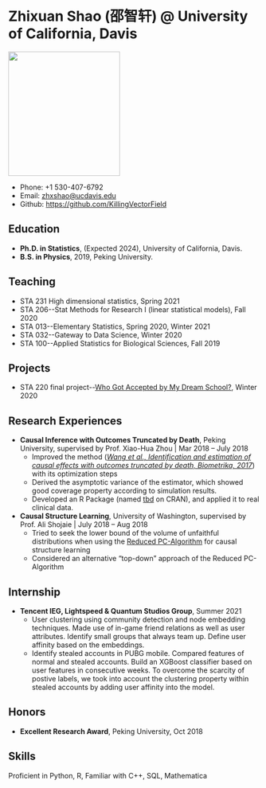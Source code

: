# Zhixuan Shao (邵智轩) @ University of California, Davis

<img src="https://statistics.ucdavis.edu/sites/g/files/dgvnsk5166/files/styles/sf_profile/public/images/person/SHAO%2C%20Zhixuan.jpg?h=3bffa19b&itok=YvegL7Zo" width = "224" height = "250" />

* Phone: +1 530-407-6792
* Email: zhxshao@ucdavis.edu
* Github: <https://github.com/KillingVectorField>

## Education
* **Ph.D. in Statistics**, (Expected 2024), University of California, Davis.
* **B.S. in Physics**, 2019, Peking University.

## Teaching
* STA 231 High dimensional statistics, Spring 2021
* STA 206--Stat Methods for Research I (linear statistical models), Fall 2020
* STA 013--Elementary Statistics, Spring 2020, Winter 2021
* STA 032--Gateway to Data Science, Winter 2020
* STA 100--Applied Statistics for Biological Sciences, Fall 2019

## Projects
* STA 220 final project--[Who Got Accepted by My Dream School?](https://yidongzhou.github.io/projects.html), Winter 2020

## Research Experiences
* **Causal Inference with Outcomes Truncated by Death**, Peking University, supervised by Prof. Xiao-Hua Zhou | Mar 2018 – July 2018
  + Improved the method ([*Wang et al., Identification and estimation of causal effects with outcomes truncated by death, Biometrika, 2017*](https://doi.org/10.1093/biomet/asx034)) with its optimization steps
  + Derived the asymptotic variance of the estimator, which showed good coverage property according to simulation results.
  + Developed an R Package (named [tbd](https://cran.r-project.org/web/packages/tbd/index.html) on CRAN), and applied it to real clinical data.
* **Causal Structure Learning**, University of Washington, supervised by Prof. Ali Shojaie | July 2018 – Aug 2018
  + Tried to seek the lower bound of the volume of unfaithful distributions when using the [Reduced PC-Algorithm](https://arxiv.org/abs/1806.06209) for causal structure learning
  + Considered an alternative “top-down” approach of the Reduced PC-Algorithm

## Internship
* **Tencent IEG, Lightspeed & Quantum Studios Group**, Summer 2021
  + User clustering using community detection and node embedding techniques. Made use of in-game friend relations as well as user attributes. Identify small groups that always team up. Define user affinity based on the embeddings.
  + Identify stealed accounts in PUBG mobile. Compared features of normal and stealed accounts. Build an XGBoost classifier based on user features in consecutive weeks. To overcome the scarcity of postive labels, we took into account the clustering property within stealed accounts by adding user affinity into the model.

## Honors
* **Excellent Research Award**, Peking University, Oct 2018

## Skills
Proficient in Python, R, Familiar with C++, SQL, Mathematica

